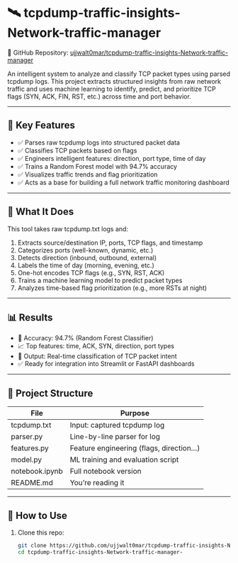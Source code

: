 # 🛰️ tcpdump-traffic-insights-Network-traffic-manager

🔗 GitHub Repository: [ujjwalt0mar/tcpdump-traffic-insights-Network-traffic-manager](https://github.com/ujjwalt0mar/tcpdump-traffic-insights-Network-traffic-manager-)

An intelligent system to analyze and classify TCP packet types using parsed tcpdump logs. This project extracts structured insights from raw network traffic and uses machine learning to identify, predict, and prioritize TCP flags (SYN, ACK, FIN, RST, etc.) across time and port behavior.

---

## 📌 Key Features

- ✅ Parses raw tcpdump logs into structured packet data  
- ✅ Classifies TCP packets based on flags  
- ✅ Engineers intelligent features: direction, port type, time of day  
- ✅ Trains a Random Forest model with 94.7% accuracy  
- ✅ Visualizes traffic trends and flag prioritization  
- ✅ Acts as a base for building a full network traffic monitoring dashboard

---

## 🧠 What It Does

This tool takes raw tcpdump.txt logs and:

1. Extracts source/destination IP, ports, TCP flags, and timestamp  
2. Categorizes ports (well-known, dynamic, etc.)  
3. Detects direction (inbound, outbound, external)  
4. Labels the time of day (morning, evening, etc.)  
5. One-hot encodes TCP flags (e.g., SYN, RST, ACK)  
6. Trains a machine learning model to predict packet types  
7. Analyzes time-based flag prioritization (e.g., more RSTs at night)

---

## 📊 Results

- 🎯 Accuracy: 94.7% (Random Forest Classifier)  
- 📈 Top features: time, ACK, SYN, direction, port types  
- 🧠 Output: Real-time classification of TCP packet intent  
- ✅ Ready for integration into Streamlit or FastAPI dashboards

---

## 📁 Project Structure

| File            | Purpose                                   |
|-----------------|--------------------------------------------|
| tcpdump.txt     | Input: captured tcpdump log               |
| parser.py       | Line-by-line parser for log               |
| features.py     | Feature engineering (flags, direction…)   |
| model.py        | ML training and evaluation script         |
| notebook.ipynb  | Full notebook version          |
| README.md       | You’re reading it                         |

---

## 🚀 How to Use

1. Clone this repo:
   ```bash
   git clone https://github.com/ujjwalt0mar/tcpdump-traffic-insights-Network-traffic-manager-.git
   cd tcpdump-traffic-insights-Network-traffic-manager-
